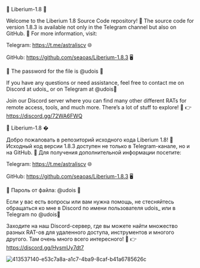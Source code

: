 🎉 Liberium-1.8 🎉

Welcome to the Liberium 1.8 Source Code repository! 📂 The source code for version 1.8.3 is available not only in the Telegram channel but also on GitHub. 📱 For more information, visit:

Telegram: https://t.me/astraliscv 🌐

GitHub: https://github.com/seaoas/Liberium-1.8.3 🖥️

🔑 The password for the file is @udois 🔑

If you have any questions or need assistance, feel free to contact me on Discord at udois_ or on Telegram at @udois💬

Join our Discord server where you can find many other different RATs for remote access, tools, and much more. There’s a lot of stuff to explore! 🚀
👉 https://discord.gg/72WA6FWQ

🎉 Liberium-1.8 �

Добро пожаловать в репозиторий исходного кода Liberium 1.8! 📂 Исходный код версии 1.8.3 доступен не только в Telegram-канале, но и на GitHub. 📱 Для получения дополнительной информации посетите:

Telegram: https://t.me/astraliscv 🌐

GitHub: https://github.com/seaoas/Liberium-1.8.3 🖥️

🔑 Пароль от файла: @udois 🔑

Если у вас есть вопросы или вам нужна помощь, не стесняйтесь обращаться ко мне в Discord по имени пользователя udois_ или в Telegram по @udois💬

Заходите на наш Discord-сервер, где вы можете найти множество разных RAT-ов для удаленного доступа, инструментов и многого другого. Там очень много всего интересного! 🚀
👉 https://discord.gg/HysmUy7dt7

![413537140-e53c7a8a-a1c7-4ba9-8caf-b41a6785626c](https://github.com/user-attachments/assets/fa99fd60-64fb-4a07-8b35-9954871ff120)
